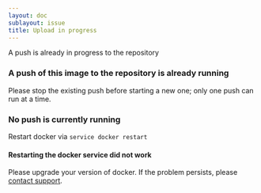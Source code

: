 ```yaml
---
layout: doc
sublayout: issue
title: Upload in progress
---
```

A push is already in progress to the repository

### A push of this image to the repository is already running

Please stop the existing push before starting a new one; only one push can run at a time.

### No push is currently running

Restart docker via `service docker restart`

#### Restarting the docker service did not work

Please upgrade your version of docker. If the problem persists, please [contact support](https://quay.io/contact).

